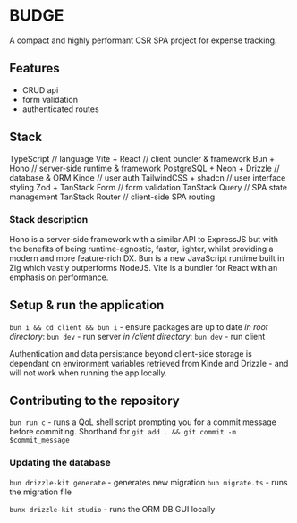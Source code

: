 # BUDGE

A compact and highly performant CSR SPA project for expense tracking.

## Features

-   CRUD api
-   form validation
-   authenticated routes

## Stack

TypeScript // language
Vite + React // client bundler & framework
Bun + Hono // server-side runtime & framework
PostgreSQL + Neon + Drizzle // database & ORM
Kinde // user auth
TailwindCSS + shadcn // user interface styling
Zod + TanStack Form // form validation
TanStack Query // SPA state management
TanStack Router // client-side SPA routing

### Stack description

Hono is a server-side framework with a similar API to ExpressJS but with the benefits of being runtime-agnostic, faster, lighter, whilst providing a modern and more feature-rich DX.
Bun is a new JavaScript runtime built in Zig which vastly outperforms NodeJS.
Vite is a bundler for React with an emphasis on performance.

## Setup & run the application

`bun i && cd client && bun i` - ensure packages are up to date
_in root directory_: `bun dev` - run server
_in /client directory_: `bun dev` - run client

Authentication and data persistance beyond client-side storage is dependant on environment variables retrieved from Kinde and Drizzle - and will not work when running the app locally.

## Contributing to the repository

`bun run c` - runs a QoL shell script prompting you for a commit message before commiting. Shorthand for `git add . && git commit -m $commit_message`

### Updating the database

`bun drizzle-kit generate` - generates new migration
`bun migrate.ts` - runs the migration file

`bunx drizzle-kit studio` - runs the ORM DB GUI locally
